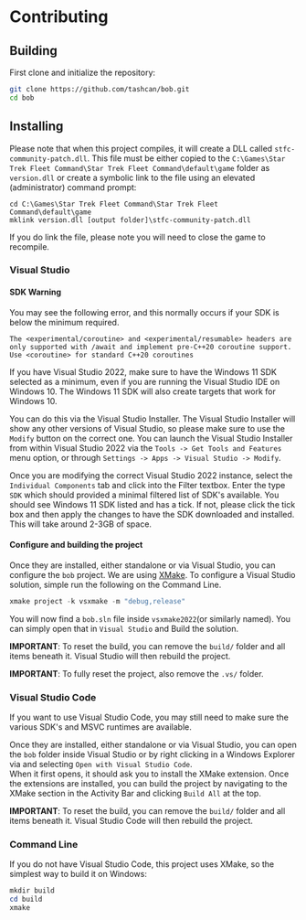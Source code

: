 # Contributing

## Building

First clone and initialize the repository:

```bash
git clone https://github.com/tashcan/bob.git
cd bob
```

## Installing

Please note that when this project compiles, it will create a DLL called `stfc-community-patch.dll`.  This 
file must be either copied to the `C:\Games\Star Trek Fleet Command\Star Trek Fleet Command\default\game` 
folder as `version.dll` or create a symbolic link to the file using an elevated (administrator) command 
prompt:

```console
cd C:\Games\Star Trek Fleet Command\Star Trek Fleet Command\default\game
mklink version.dll [output folder]\stfc-community-patch.dll
```

If you do link the file, please note you will need to close the game to recompile.

### Visual Studio

#### SDK Warning

You may see the following error, and this normally occurs if your SDK is below the minimum required.

```
The <experimental/coroutine> and <experimental/resumable> headers are only supported with /await and implement pre-C++20 coroutine support. Use <coroutine> for standard C++20 coroutines
```

If you have Visual Studio 2022, make sure to have the Windows 11 SDK selected as a minimum, even if you 
are running the Visual Studio IDE on Windows 10.  The Windows 11 SDK will also create targets that work 
for Windows 10.

You can do this via the Visual Studio Installer.  The Visual Studio Installer will show any other versions 
of Visual Studio, so please make sure to use the `Modify` button on the correct one.  You can launch the 
Visual Studio Installer from within Visual Studio 2022 via the `Tools -> Get Tools and Features` menu 
option, or through `Settings -> Apps -> Visual Studio -> Modify`.  

Once you are modifying the correct Visual Studio 2022 instance, select the `Individual Components` tab and 
click into the Filter textbox.  Enter the type `SDK` which should provided a minimal filtered list of SDK's 
available.  You should see Windows 11 SDK listed and has a tick.  If not, please click the tick box and then 
apply the changes to have the SDK downloaded and installed.  This will take around 2-3GB of space.

#### Configure and building the project

Once they are installed, either standalone or via Visual Studio, you can configure the `bob` project.
We are using [XMake](https://xmake.io/#/).
To configure a Visual Studio solution, simple run the following on the Command Line.

```powershell
xmake project -k vsxmake -m "debug,release"
```
You will now find a `bob.sln` file inside `vsxmake2022`(or similarly named). You can simply open that in `Visual Studio`
and Build the solution.

**IMPORTANT**: To reset the build, you can remove the `build/` folder and all items beneath it.  Visual 
Studio will then rebuild the project.

**IMPORTANT**: To fully reset the project, also remove the `.vs/` folder.

### Visual Studio Code

If you want to use Visual Studio Code, you may still need to make sure the various SDK's and MSVC runtimes 
are available.

Once they are installed, either standalone or via Visual Studio, you can open the `bob` folder inside 
Visual Studio or by right clicking in a Windows Explorer via and selecting `Open with Visual Studio Code`.  
When it first opens, it should ask you to install the XMake extension.  Once the extensions are 
installed, you can build the project by navigating to the XMake section in the Activity Bar and clicking `Build All` at the top.

**IMPORTANT**: To reset the build, you can remove the `build/` folder and all items beneath it.  Visual 
Studio Code will then rebuild the project.

### Command Line

If you do not have Visual Studio Code, this project uses XMake, so the simplest way to build it on Windows:

```ps1
mkdir build
cd build
xmake
```
